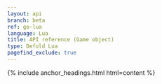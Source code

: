 ```yaml
---
layout: api
branch: beta
ref: go-lua
language: Lua
title: API reference (Game object)
type: Defold Lua
pagefind_exclude: true
---
```

{% include anchor_headings.html html=content %}